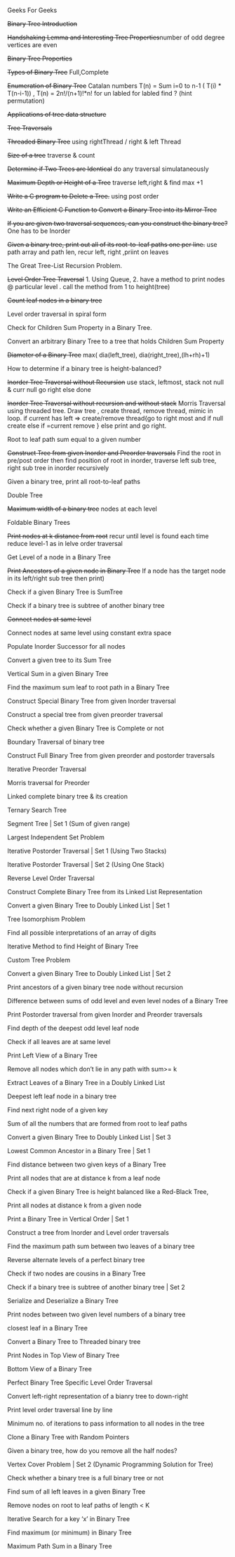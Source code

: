 Geeks For Geeks 

~~Binary Tree Introduction~~

~~Handshaking Lemma and Interesting Tree Properties~~number of odd degree vertices are even

~~Binary Tree Properties~~

~~Types of Binary Tree~~  Full,Complete

~~Enumeration of Binary Tree~~ Catalan numbers T(n) = Sum i=0 to n-1 ( T(i) * T(n-i-1)) , T(n) = 2n!/(n+1)!*n! for un labled
 for labled find ? (hint permutation)
 
~~Applications of tree data structure~~

~~Tree Traversals~~

~~Threaded Binary Tree~~ using rightThread / right & left Thread
  
~~Size of a tree~~ traverse & count

~~Determine if Two Trees are Identical~~ do any traversal simulataneously

~~Maximum Depth or Height of a Tree~~ traverse left,right & find max +1

~~Write a C program to Delete a Tree.~~ using post order

~~Write an Efficient C Function to Convert a Binary Tree into its Mirror Tree~~

~~If you are given two traversal sequences, can you construct the binary tree?~~  One has to be Inorder

~~Given a binary tree, print out all of its root-to-leaf paths one per line.~~ use path array and path len, recur left, right ,priint on leaves

The Great Tree-List Recursion Problem. 

~~Level Order Tree Traversal~~  1. Using Queue, 2. have a method to print nodes @ particular level . call the method from 1 to height(tree)

~~Count leaf nodes in a binary tree~~

Level order traversal in spiral form

Check for Children Sum Property in a Binary Tree.


Convert an arbitrary Binary Tree to a tree that holds Children Sum Property

~~Diameter of a Binary Tree~~ max( dia(left_tree), dia(right_tree),(lh+rh)+1)

How to determine if a binary tree is height-balanced?


~~Inorder Tree Traversal without Recursion~~ use stack, leftmost, stack not null & curr null go right else done

~~Inorder Tree Traversal without recursion and without stack~~ Morris Traversal using threaded tree. Draw tree , create thread, remove thread, mimic in loop. if current has left => create/remove thread{go to right most and if null create else if =current remove } else print and go right.

Root to leaf path sum equal to a given number

~~Construct Tree from given Inorder and Preorder traversals~~ Find the root in pre/post order then find position of root in inorder, traverse left sub tree, right sub tree in inorder recursively

Given a binary tree, print all root-to-leaf paths

Double Tree

~~Maximum width of a binary tree~~ nodes at each level

Foldable Binary Trees

~~Print nodes at k distance from root~~ recur until level is found each time reduce level-1 as in lelve order traversal

Get Level of a node in a Binary Tree

~~Print Ancestors of a given node in Binary Tree~~ If a node has the target node in its left/right sub tree then print)

Check if a given Binary Tree is SumTree

Check if a binary tree is subtree of another binary tree

~~Connect nodes at same level~~

Connect nodes at same level using constant extra space

Populate Inorder Successor for all nodes

Convert a given tree to its Sum Tree

Vertical Sum in a given Binary Tree

Find the maximum sum leaf to root path in a Binary Tree

Construct Special Binary Tree from given Inorder traversal

Construct a special tree from given preorder traversal

Check whether a given Binary Tree is Complete or not

Boundary Traversal of binary tree

Construct Full Binary Tree from given preorder and postorder traversals

Iterative Preorder Traversal

Morris traversal for Preorder

Linked complete binary tree & its creation

Ternary Search Tree

Segment Tree | Set 1 (Sum of given range)

Largest Independent Set Problem

Iterative Postorder Traversal | Set 1 (Using Two Stacks)

Iterative Postorder Traversal | Set 2 (Using One Stack)

Reverse Level Order Traversal

Construct Complete Binary Tree from its Linked List Representation

Convert a given Binary Tree to Doubly Linked List | Set 1

Tree Isomorphism Problem

Find all possible interpretations of an array of digits

Iterative Method to find Height of Binary Tree

Custom Tree Problem

Convert a given Binary Tree to Doubly Linked List | Set 2

Print ancestors of a given binary tree node without recursion

Difference between sums of odd level and even level nodes of a Binary Tree

Print Postorder traversal from given Inorder and Preorder traversals

Find depth of the deepest odd level leaf node

Check if all leaves are at same level

Print Left View of a Binary Tree

Remove all nodes which don’t lie in any path with sum>= k

Extract Leaves of a Binary Tree in a Doubly Linked List

Deepest left leaf node in a binary tree

Find next right node of a given key

Sum of all the numbers that are formed from root to leaf paths

Convert a given Binary Tree to Doubly Linked List | Set 3

Lowest Common Ancestor in a Binary Tree | Set 1

Find distance between two given keys of a Binary Tree

Print all nodes that are at distance k from a leaf node

Check if a given Binary Tree is height balanced like a Red-Black Tree,

Print all nodes at distance k from a given node

Print a Binary Tree in Vertical Order | Set 1

Construct a tree from Inorder and Level order traversals

Find the maximum path sum between two leaves of a binary tree

Reverse alternate levels of a perfect binary tree

Check if two nodes are cousins in a Binary Tree

Check if a binary tree is subtree of another binary tree | Set 2

Serialize and Deserialize a Binary Tree

Print nodes between two given level numbers of a binary tree

closest leaf in a Binary Tree

Convert a Binary Tree to Threaded binary tree

Print Nodes in Top View of Binary Tree

Bottom View of a Binary Tree

Perfect Binary Tree Specific Level Order Traversal

Convert left-right representation of a bianry tree to down-right

Print level order traversal line by line

Minimum no. of iterations to pass information to all nodes in the tree

Clone a Binary Tree with Random Pointers

Given a binary tree, how do you remove all the half nodes?

Vertex Cover Problem | Set 2 (Dynamic Programming Solution for Tree)

Check whether a binary tree is a full binary tree or not

Find sum of all left leaves in a given Binary Tree

Remove nodes on root to leaf paths of length < K

Iterative Search for a key ‘x’ in Binary Tree

Find maximum (or minimum) in Binary Tree

Maximum Path Sum in a Binary Tree
